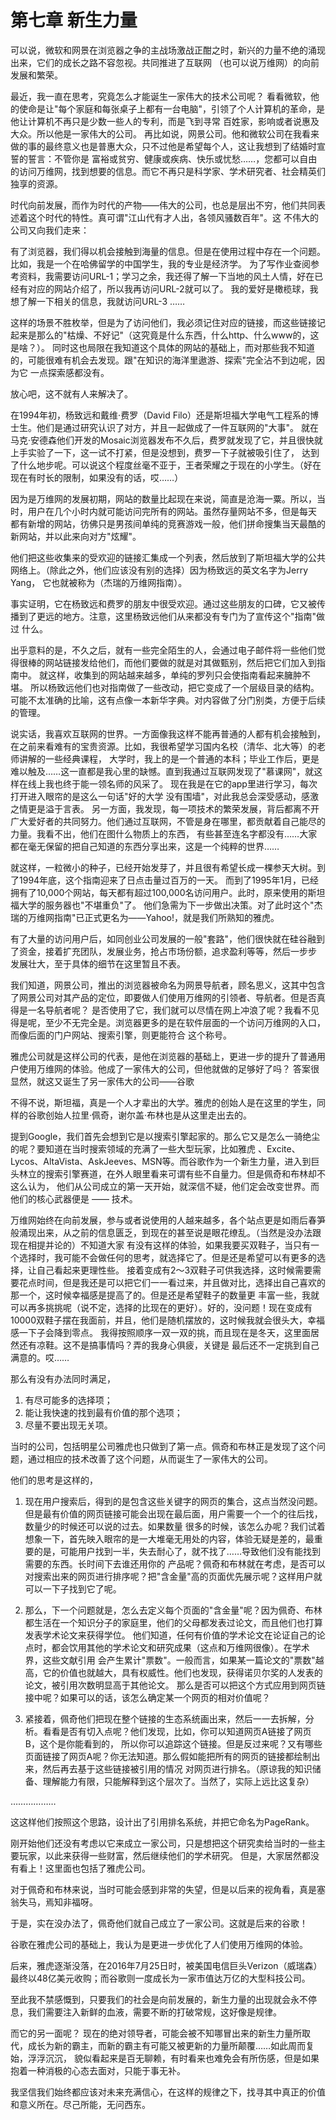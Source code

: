 # 第七章 新生力量

可以说，微软和网景在浏览器之争的主战场激战正酣之时，新兴的力量不绝的涌现出来，它们的成长之路不容忽视。共同推进了互联网
（也可以说万维网）的向前发展和繁荣。

最近，我一直在思考，究竟怎么才能诞生一家伟大的技术公司呢？
看看微软，他的使命是让"每个家庭和每张桌子上都有一台电脑"，引领了个人计算机的革命，是他让计算机不再只是少数一些人的专利，而是飞到寻常
百姓家，影响或者说惠及大众。所以他是一家伟大的公司。
再比如说，网景公司。他和微软公司在我看来做的事的最终意义也是普惠大众，只不过他是希望每个人，这让我想到了结婚时宣誓的誓言：不管你是
富裕或贫穷、健康或疾病、快乐或忧愁……，您都可以自由的访问万维网，找到想要的信息。而它不再只是科学家、学术研究者、社会精英们独享的资源。

时代向前发展，而作为时代的产物——伟大的公司，也总是层出不穷，他们共同表述着这个时代的特性。真可谓"江山代有才人出，各领风骚数百年"。这
不伟大的公司又向我们走来：

有了浏览器，我们得以机会接触到海量的信息。但是在使用过程中存在一个问题。比如，我是一个在哈佛留学的中国学生，我的专业是经济学。
为了写作业查阅参考资料，我需要访问URL-1；学习之余，我还得了解一下当地的风土人情，好在已经有对应的网站介绍了，所以我再访问URL-2就可以了。
我的爱好是橄榄球，我想了解一下相关的信息，我就访问URL-3 …… 

这样的场景不胜枚举，但是为了访问他们，我必须记住对应的链接，而这些链接记起来是那么的"枯燥、不好记"（这究竟是什么东西，什么http、什么www的，这是啥？）。
同时这也局限在我知道这个具体的网站的基础上，而对那些我不知道的，可能很难有机会去发现。跟"在知识的海洋里遨游、探索"完全沾不到边呢，因为它
一点探索感都没有。

放心吧，这不就有人来解决了。

在1994年初，杨致远和戴维·费罗（David Filo）还是斯坦福大学电气工程系的博士生。他们是通过研究认识了对方，并且一起做成了一件互联网的"大事"。
就在马克·安德森他们开发的Mosaic浏览器发布不久后，费罗就发现了它，并且很快就上手实验了一下，这一试不打紧，但是没想到，费罗一下子就被吸引住了，
达到了什么地步呢。可以说这个程度丝毫不亚于，王者荣耀之于现在的小学生。（好在现在有时长的限制，如果没有的话，哎……）

因为是万维网的发展初期，网站的数量比起现在来说，简直是沧海一粟。所以，当时，用户在几个小时内就可能访问完所有的网站。虽然存量网站不多，但是每天
都有新增的网站，彷佛只是男孩间单纯的竞赛游戏一般，他们拼命搜集当天最酷的新网站，并以此来向对方"炫耀"。

他们把这些收集来的受欢迎的链接汇集成一个列表，然后放到了斯坦福大学的公共网络上。（除此之外，他们应该没有别的选择）因为杨致远的英文名字为Jerry Yang，
它也就被称为（杰瑞的万维网指南）。

事实证明，它在杨致远和费罗的朋友中很受欢迎。通过这些朋友的口碑，它又被传播到了更远的地方。注意，这里杨致远他们从来都没有专门为了宣传这个"指南"做过
什么。

出乎意料的是，不久之后，就有一些完全陌生的人，会通过电子邮件将一些他们觉得很棒的网站链接发给他们，而他们要做的就是对其做甄别，然后把它们加入到指南中。
就这样，收集到的网站越来越多，单纯的罗列只会使指南看起来臃肿不堪。
所以杨致远他们也对指南做了一些改动，把它变成了一个层级目录的结构。可能不太准确的比喻，这有点像一本新华字典。对内容做了分门别类，方便于后续的管理。

说实话，我喜欢互联网的世界。一方面像我这样不能再普通的人都有机会接触到，在之前来看难有的宝贵资源。比如，我很希望学习国内名校（清华、北大等）的老师讲解的一些经典课程，
大学时，我上的是一个普通的本科；毕业工作后，更是难以触及……这一直都是我心里的缺憾。直到我通过互联网发现了"慕课网"，就这样在线上我也终于能一领名师的风采了。
现在我是在它的app里进行学习，每次打开进入眼帘的是这么一句话"好的大学 没有围墙"，对此我总会深受感动，感激之情更是溢于言表。
另一方面，我发现，每一项技术的繁荣发展，背后都离不开广大爱好者的共同努力。他们通过互联网，不管是身在哪里，都贡献着自己能尽的力量。我看不出，他们在图什么物质上的东西，
有些甚至连名字都没有……大家都在毫无保留的把自己知道的东西分享出来，这是一个纯粹的世界……

就这样，一粒微小的种子，已经开始发芽了，并且很有希望长成一棵参天大树。到了1994年底，这个指南迎来了日点击量过百万的一天。
而到了1995年1月，已经拥有了10,000个网站，每天都有超过100,000名访问用户。此时，原来使用的斯坦福大学的服务器也"不堪重负"了。
他们急需为下一步做出决策。对了此时这个"杰瑞的万维网指南"已正式更名为——Yahoo!，就是我们所熟知的雅虎。

有了大量的访问用户后，如同创业公司发展的一般"套路"，他们很快就在硅谷融到了资金，接着扩充团队，发展业务，抢占市场份额，追求盈利等等，然后一步步
发展壮大，至于具体的细节在这里暂且不表。

我们知道，网景公司，推出的浏览器被命名为网景导航者，顾名思义，这其中包含了网景公司对其产品的定位，即要做人们使用万维网的引领者、导航者。但是否真得是一名导航者呢？
是否使用了它，我们就可以尽情在网上冲浪了呢？我看不见得是呢，至少不无完全是。浏览器更多的是在软件层面的一个访问万维网的入口，而像后面的门户网站、搜索引擎，则更能符合
这个称号。

雅虎公司就是这样公司的代表，是他在浏览器的基础上，更进一步的提升了普通用户使用万维网的体验。他成了一家伟大的公司，但他就做的足够好了吗？
答案很显然，就这又诞生了另一家伟大的公司——谷歌

不得不说，斯坦福，真是一个人才辈出的大学。雅虎的创始人是在这里的学生，同样的谷歌创始人拉里·佩奇，谢尔盖·布林也是从这里走出去的。

提到Google，我们首先会想到它是以搜索引擎起家的。那么它又是怎么一骑绝尘的呢？要知道在当时搜索领域的充满了一些大型玩家，比如雅虎
、Excite、Lycos、AltaVista、AskJeeves、MSN等。而谷歌作为一个新生力量，进入到巨头林立的搜索引擎赛道，在外人眼里看来可谓有些不自量力。但是佩奇和布林却不这么认为，
他们从公司成立的第一天开始，就深信不疑，他们定会改变世界。而他们的核心武器便是 —— 技术。

万维网始终在向前发展，参与或者说使用的人越来越多，各个站点更是如雨后春笋般涌现出来，从之前的信息匮乏，到现在的甚至说是眼花缭乱。（当然是没办法跟现在相提并论的）不知道大家
有没有这样的体验，如果我要买双鞋子，当只有一个选择时，我可能不会做任何的思考，就选择它了。但是还是希望可以有更多的选择，让自己看起来更理性些。
接着变成有2～3双鞋子可供我选择，这时候需要需要花点时间，但是我还是可以把它们一一看过来，并且做对比，选择出自己喜欢的那一个，这时候幸福感是提高了的。但是还是希望鞋子的数量更
丰富一些，我就可以再多挑挑呢（说不定，选择的比现在的更好）。好的，没问题！现在变成有10000双鞋子摆在我面前，并且，他们是随机摆放的，这时候我就会很头大，幸福感一下子会降到零点。
我得按照顺序一双一双的挑，而且现在是冬天，这里面居然还有凉鞋。这不是搞事情吗？弄的我身心俱疲，关键是 最后还不一定挑到自己满意的。哎……

那么有没有办法同时满足，
1. 有尽可能多的选择项；
2. 能让我快速的找到最有价值的那个选项；
3. 尽量不要出现无关项。

当时的公司，包括明星公司雅虎也只做到了第一点。佩奇和布林正是发现了这个问题，通过相应的技术改善了这个问题，从而诞生了一家伟大的公司。

他们的思考是这样的，

1. 现在用户搜索后，得到的是包含这些关键字的网页的集合，这点当然没问题。但是最有价值的网页链接可能会出现在最后面，用户需要一个一个的往后找，数量少的时候还可以说的过去。如果数量
很多的时候，该怎么办呢？我们试着想象一下，首先映入眼帘的是一大堆毫无用处的内容，体验无疑是差的，最重要的是，可能用户找到一半，失去耐心了，就不找了……导致他们没有能找到需要的东西。长时间下去谁还用你的
产品呢？佩奇和布林就在考虑，是否可以对搜索出来的网页进行排序呢？把"含金量"高的页面优先展示呢？这样用户就可以一下子找到它了呢。

2. 那么，下一个问题就是，怎么去定义每个页面的"含金量"呢？因为佩奇、布林都生活在一个知识分子的家庭里，他们的父母都发表过论文，而且他们也打算发表学术论文来获得学位。
他们知道，任何有价值的学术论文在论证自己的论点时，都会饮用其他的学术论文和研究成果（这点和万维网很像）。在学术界，这些文献引用
会产生累计"票数"。一般而言，如果某一篇论文的"票数"越高，它的价值也就越大，具有权威性。他们也发现，获得诺贝尔奖的人发表的论文，被引用次数明显高于其他论文。
那么是否可以把这个方式应用到网页链接中呢？如果可以的话，该怎么确定某一个网页的相对价值呢？

3. 紧接着，佩奇他们把现在整个链接的生态系统画出来，然后一一去拆解，分析。看看是否有切入点呢？他们发现，比如，你可以知道网页A链接了网页B，这个是你能看到的，
所以你可以追踪这个链接。但是反过来呢？又有哪些页面链接了网页A呢？你无法知道。那么假如能把所有的网页的链接都绘制出来，然后再去基于这些链接被引用的情况
对网页进行排名。（原谅我的知识储备、理解能力有限，只能解释到这个层次了。当然了，实际上远比这复杂）

………………

这这样他们按照这个思路，设计出了引用排名系统，并把它命名为PageRank。

刚开始他们还没有考虑以它来成立一家公司，只是想把这个研究卖给当时的一些主要玩家，以此来获得一些财富，然后继续他们的学术研究。
但是，大家居然都没有看上！这里面也包括了雅虎公司。

对于佩奇和布林来说，当时可能会感到非常的失望，但是以后来的视角看，真是塞翁失马，焉知非福呀。

于是，实在没办法了，佩奇他们就自己成立了一家公司。这就是后来的谷歌！

谷歌在雅虎公司的基础上，我认为是更进一步优化了人们使用万维网的体验。

后来，雅虎逐渐没落，在2016年7月25日时，被美国电信巨头Verizon（威瑞森）最终以48亿美元收购；而谷歌则一度成长为一家市值达万亿的大型科技公司。

至此我不禁感慨到，只要我们的社会是向前发展的，新生力量的出现就会永不停息，我们需要注入新鲜的血液，需要不断的打破常规，这好像是规律。

而它的另一面呢？ 现在的绝对领导者，可能会被不知哪冒出来的新生力量所取代，成长为新的霸主，而新的霸主有可能又被更新的力量所颠覆……如此周而复始，浮浮沉沉，
貌似看起来是百无聊赖，有时看来也难免会有所伤感，但是如果抱着一种消极的心态去面对，只能于事无补。

我坚信我们始终都应该对未来充满信心，在这样的规律之下，找寻其中真正的价值和意义所在。尽己所能，无问西东。
